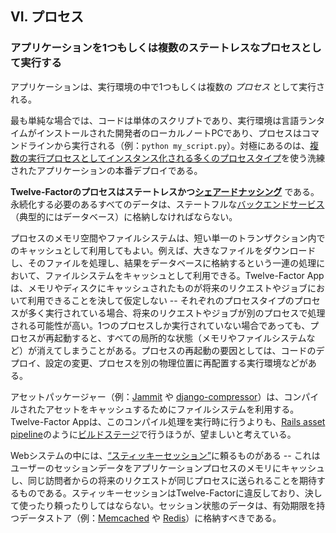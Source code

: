 ## VI. プロセス
### アプリケーションを1つもしくは複数のステートレスなプロセスとして実行する

アプリケーションは、実行環境の中で1つもしくは複数の *プロセス* として実行される。

最も単純な場合では、コードは単体のスクリプトであり、実行環境は言語ランタイムがインストールされた開発者のローカルノートPCであり、プロセスはコマンドラインから実行される（例：`python my_script.py`）。対極にあるのは、[複数の実行プロセスとしてインスタンス化される多くのプロセスタイプ](./concurrency)を使う洗練されたアプリケーションの本番デプロイである。

**Twelve-Factorのプロセスはステートレスかつ[シェアードナッシング](https://en.wikipedia.org/wiki/Shared_nothing_architecture)** である。永続化する必要のあるすべてのデータは、ステートフルな[バックエンドサービス](./backing-services)（典型的にはデータベース）に格納しなければならない。

プロセスのメモリ空間やファイルシステムは、短い単一のトランザクション内でのキャッシュとして利用してもよい。例えば、大きなファイルをダウンロードし、そのファイルを処理し、結果をデータベースに格納するという一連の処理において、ファイルシステムをキャッシュとして利用できる。Twelve-Factor Appは、メモリやディスクにキャッシュされたものが将来のリクエストやジョブにおいて利用できることを決して仮定しない -- それぞれのプロセスタイプのプロセスが多く実行されている場合、将来のリクエストやジョブが別のプロセスで処理される可能性が高い。1つのプロセスしか実行されていない場合であっても、プロセスが再起動すると、すべての局所的な状態（メモリやファイルシステムなど）が消えてしまうことがある。プロセスの再起動の要因としては、コードのデプロイ、設定の変更、プロセスを別の物理位置に再配置する実行環境などがある。

アセットパッケージャー（例：[Jammit](http://documentcloud.github.com/jammit/) や [django-compressor](http://django-compressor.readthedocs.org/)）は、コンパイルされたアセットをキャッシュするためにファイルシステムを利用する。Twelve-Factor Appは、このコンパイル処理を実行時に行うよりも、[Rails asset pipeline](http://guides.rubyonrails.org/asset_pipeline.html)のように[ビルドステージ](./build-release-run)で行うほうが、望ましいと考えている。

Webシステムの中には、[“スティッキーセッション”](https://en.wikipedia.org/wiki/Load_balancing_%28computing%29#Persistence)に頼るものがある -- これはユーザーのセッションデータをアプリケーションプロセスのメモリにキャッシュし、同じ訪問者からの将来のリクエストが同じプロセスに送られることを期待するものである。スティッキーセッションはTwelve-Factorに違反しており、決して使ったり頼ったりしてはならない。セッション状態のデータは、有効期限を持つデータストア（例：[Memcached](https://memcached.org/) や [Redis](http://redis.io/)）に格納すべきである。
